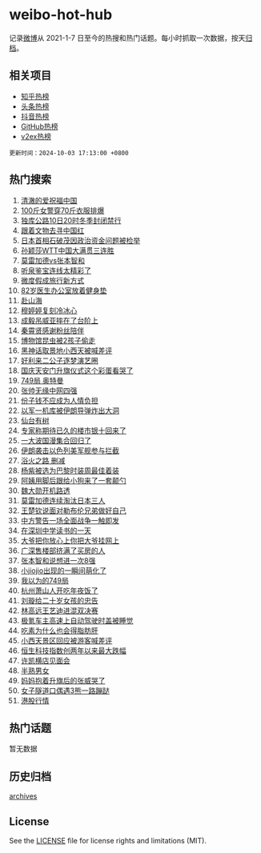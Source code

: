 # weibo-hot-hub

记录[微博](https://www.weibo.com)从 2021-1-7 日至今的热搜和热门话题。每小时抓取一次数据，按天[归档](archives)。

## 相关项目

- [知乎热榜](https://github.com/lonnyzhang423/zhihu-hot-hub)
- [头条热榜](https://github.com/lonnyzhang423/toutiao-hot-hub)
- [抖音热榜](https://github.com/lonnyzhang423/douyin-hot-hub)
- [GitHub热榜](https://github.com/lonnyzhang423/github-hot-hub)
- [v2ex热榜](https://github.com/lonnyzhang423/v2ex-hot-hub)


`更新时间：2024-10-03 17:13:00 +0800`

## 热门搜索

1. [清澈的爱祝福中国](https://m.weibo.cn/search?containerid=100103type%3D1%26t%3D10%26q%3D%23%E6%B8%85%E6%BE%88%E7%9A%84%E7%88%B1%E7%A5%9D%E7%A6%8F%E4%B8%AD%E5%9B%BD%23&stream_entry_id=51&isnewpage=1&extparam=seat%3D1%26dgr%3D0%26cate%3D10103%26filter_type%3Drealtimehot%26pos%3D0%26stream_entry_id%3D51%26c_type%3D51%26q%3D%2523%25E6%25B8%2585%25E6%25BE%2588%25E7%259A%2584%25E7%2588%25B1%25E7%25A5%259D%25E7%25A6%258F%25E4%25B8%25AD%25E5%259B%25BD%2523%26display_time%3D1727946779%26pre_seqid%3D17279467798110117720155)
1. [100斤女警穿70斤衣服排爆](https://m.weibo.cn/search?containerid=100103type%3D1%26t%3D10%26q%3D%23100%E6%96%A4%E5%A5%B3%E8%AD%A6%E7%A9%BF70%E6%96%A4%E8%A1%A3%E6%9C%8D%E6%8E%92%E7%88%86%23&stream_entry_id=31&isnewpage=1&extparam=seat%3D1%26cate%3D5001%26realpos%3D1%26stream_entry_id%3D31%26q%3D%2523100%25E6%2596%25A4%25E5%25A5%25B3%25E8%25AD%25A6%25E7%25A9%25BF70%25E6%2596%25A4%25E8%25A1%25A3%25E6%259C%258D%25E6%258E%2592%25E7%2588%2586%2523%26dgr%3D0%26band_rank%3D1%26flag%3D2%26pos%3D0%26filter_type%3Drealtimehot%26c_type%3D31%26lcate%3D5001%26display_time%3D1727946779%26pre_seqid%3D17279467798110117720155)
1. [独库公路10日20时冬季封闭禁行](https://m.weibo.cn/search?containerid=100103type%3D1%26t%3D10%26q%3D%23%E7%8B%AC%E5%BA%93%E5%85%AC%E8%B7%AF10%E6%97%A520%E6%97%B6%E5%86%AC%E5%AD%A3%E5%B0%81%E9%97%AD%E7%A6%81%E8%A1%8C%23&stream_entry_id=31&isnewpage=1&extparam=seat%3D1%26cate%3D5001%26realpos%3D2%26stream_entry_id%3D31%26q%3D%2523%25E7%258B%25AC%25E5%25BA%2593%25E5%2585%25AC%25E8%25B7%25AF10%25E6%2597%25A520%25E6%2597%25B6%25E5%2586%25AC%25E5%25AD%25A3%25E5%25B0%2581%25E9%2597%25AD%25E7%25A6%2581%25E8%25A1%258C%2523%26dgr%3D0%26band_rank%3D2%26flag%3D1%26pos%3D1%26filter_type%3Drealtimehot%26c_type%3D31%26lcate%3D5001%26display_time%3D1727946779%26pre_seqid%3D17279467798110117720155)
1. [跟着文物去寻中国红](https://m.weibo.cn/search?containerid=100103type%3D1%26t%3D10%26q%3D%23%E8%B7%9F%E7%9D%80%E6%96%87%E7%89%A9%E5%8E%BB%E5%AF%BB%E4%B8%AD%E5%9B%BD%E7%BA%A2%23&stream_entry_id=31&isnewpage=1&extparam=seat%3D1%26cate%3D5001%26realpos%3D3%26stream_entry_id%3D31%26q%3D%2523%25E8%25B7%259F%25E7%259D%2580%25E6%2596%2587%25E7%2589%25A9%25E5%258E%25BB%25E5%25AF%25BB%25E4%25B8%25AD%25E5%259B%25BD%25E7%25BA%25A2%2523%26dgr%3D0%26band_rank%3D3%26flag%3D0%26pos%3D2%26filter_type%3Drealtimehot%26c_type%3D31%26lcate%3D5001%26display_time%3D1727946779%26pre_seqid%3D17279467798110117720155)
1. [日本首相石破茂因政治资金问题被检举](https://m.weibo.cn/search?containerid=100103type%3D1%26t%3D10%26q%3D%23%E6%97%A5%E6%9C%AC%E9%A6%96%E7%9B%B8%E7%9F%B3%E7%A0%B4%E8%8C%82%E5%9B%A0%E6%94%BF%E6%B2%BB%E8%B5%84%E9%87%91%E9%97%AE%E9%A2%98%E8%A2%AB%E6%A3%80%E4%B8%BE%23&stream_entry_id=31&isnewpage=1&extparam=seat%3D1%26cate%3D5001%26realpos%3D4%26stream_entry_id%3D31%26q%3D%2523%25E6%2597%25A5%25E6%259C%25AC%25E9%25A6%2596%25E7%259B%25B8%25E7%259F%25B3%25E7%25A0%25B4%25E8%258C%2582%25E5%259B%25A0%25E6%2594%25BF%25E6%25B2%25BB%25E8%25B5%2584%25E9%2587%2591%25E9%2597%25AE%25E9%25A2%2598%25E8%25A2%25AB%25E6%25A3%2580%25E4%25B8%25BE%2523%26dgr%3D0%26band_rank%3D4%26flag%3D1%26pos%3D3%26filter_type%3Drealtimehot%26c_type%3D31%26lcate%3D5001%26display_time%3D1727946779%26pre_seqid%3D17279467798110117720155)
1. [孙颖莎WTT中国大满贯三连胜](https://m.weibo.cn/search?containerid=100103type%3D1%26t%3D10%26q%3D%23%E5%AD%99%E9%A2%96%E8%8E%8EWTT%E4%B8%AD%E5%9B%BD%E5%A4%A7%E6%BB%A1%E8%B4%AF%E4%B8%89%E8%BF%9E%E8%83%9C%23&stream_entry_id=31&isnewpage=1&extparam=seat%3D1%26cate%3D5001%26realpos%3D5%26stream_entry_id%3D31%26q%3D%2523%25E5%25AD%2599%25E9%25A2%2596%25E8%258E%258EWTT%25E4%25B8%25AD%25E5%259B%25BD%25E5%25A4%25A7%25E6%25BB%25A1%25E8%25B4%25AF%25E4%25B8%2589%25E8%25BF%259E%25E8%2583%259C%2523%26dgr%3D0%26band_rank%3D5%26flag%3D0%26pos%3D4%26filter_type%3Drealtimehot%26c_type%3D31%26lcate%3D5001%26display_time%3D1727946779%26pre_seqid%3D17279467798110117720155)
1. [莫雷加德vs张本智和](https://m.weibo.cn/search?containerid=100103type%3D1%26t%3D10%26q%3D%23%E8%8E%AB%E9%9B%B7%E5%8A%A0%E5%BE%B7vs%E5%BC%A0%E6%9C%AC%E6%99%BA%E5%92%8C%23&stream_entry_id=31&isnewpage=1&extparam=seat%3D1%26cate%3D5001%26realpos%3D6%26stream_entry_id%3D31%26q%3D%2523%25E8%258E%25AB%25E9%259B%25B7%25E5%258A%25A0%25E5%25BE%25B7vs%25E5%25BC%25A0%25E6%259C%25AC%25E6%2599%25BA%25E5%2592%258C%2523%26dgr%3D0%26band_rank%3D6%26flag%3D0%26pos%3D5%26filter_type%3Drealtimehot%26c_type%3D31%26lcate%3D5001%26display_time%3D1727946779%26pre_seqid%3D17279467798110117720155)
1. [听泉鉴宝连线太精彩了](https://m.weibo.cn/search?containerid=100103type%3D1%26t%3D10%26q%3D%E5%90%AC%E6%B3%89%E9%89%B4%E5%AE%9D%E8%BF%9E%E7%BA%BF%E5%A4%AA%E7%B2%BE%E5%BD%A9%E4%BA%86&stream_entry_id=31&isnewpage=1&extparam=seat%3D1%26cate%3D5001%26realpos%3D7%26stream_entry_id%3D31%26q%3D%25E5%2590%25AC%25E6%25B3%2589%25E9%2589%25B4%25E5%25AE%259D%25E8%25BF%259E%25E7%25BA%25BF%25E5%25A4%25AA%25E7%25B2%25BE%25E5%25BD%25A9%25E4%25BA%2586%26dgr%3D0%26band_rank%3D7%26flag%3D0%26pos%3D6%26filter_type%3Drealtimehot%26c_type%3D31%26lcate%3D5001%26display_time%3D1727946779%26pre_seqid%3D17279467798110117720155)
1. [微度假成旅行新方式](https://m.weibo.cn/search?containerid=100103type%3D1%26t%3D10%26q%3D%23%E5%BE%AE%E5%BA%A6%E5%81%87%E6%88%90%E6%97%85%E8%A1%8C%E6%96%B0%E6%96%B9%E5%BC%8F%23&stream_entry_id=31&isnewpage=1&extparam=seat%3D1%26cate%3D5001%26realpos%3D8%26stream_entry_id%3D31%26q%3D%2523%25E5%25BE%25AE%25E5%25BA%25A6%25E5%2581%2587%25E6%2588%2590%25E6%2597%2585%25E8%25A1%258C%25E6%2596%25B0%25E6%2596%25B9%25E5%25BC%258F%2523%26dgr%3D0%26band_rank%3D8%26flag%3D1%26pos%3D7%26filter_type%3Drealtimehot%26c_type%3D31%26lcate%3D5001%26display_time%3D1727946779%26pre_seqid%3D17279467798110117720155)
1. [82岁医生办公室放着健身垫](https://m.weibo.cn/search?containerid=100103type%3D1%26t%3D10%26q%3D%2382%E5%B2%81%E5%8C%BB%E7%94%9F%E5%8A%9E%E5%85%AC%E5%AE%A4%E6%94%BE%E7%9D%80%E5%81%A5%E8%BA%AB%E5%9E%AB%23&stream_entry_id=31&isnewpage=1&extparam=seat%3D1%26cate%3D5001%26realpos%3D9%26stream_entry_id%3D31%26q%3D%252382%25E5%25B2%2581%25E5%258C%25BB%25E7%2594%259F%25E5%258A%259E%25E5%2585%25AC%25E5%25AE%25A4%25E6%2594%25BE%25E7%259D%2580%25E5%2581%25A5%25E8%25BA%25AB%25E5%259E%25AB%2523%26dgr%3D0%26band_rank%3D9%26flag%3D1%26pos%3D8%26filter_type%3Drealtimehot%26c_type%3D31%26lcate%3D5001%26display_time%3D1727946779%26pre_seqid%3D17279467798110117720155)
1. [赴山海](https://m.weibo.cn/search?containerid=100103type%3D1%26t%3D10%26q%3D%E8%B5%B4%E5%B1%B1%E6%B5%B7&stream_entry_id=31&isnewpage=1&extparam=seat%3D1%26cate%3D5001%26realpos%3D10%26stream_entry_id%3D31%26q%3D%25E8%25B5%25B4%25E5%25B1%25B1%25E6%25B5%25B7%26dgr%3D0%26band_rank%3D10%26flag%3D0%26pos%3D9%26filter_type%3Drealtimehot%26c_type%3D31%26lcate%3D5001%26display_time%3D1727946779%26pre_seqid%3D17279467798110117720155)
1. [穆婷婷复刻冷冰心](https://m.weibo.cn/search?containerid=100103type%3D1%26t%3D10%26q%3D%E7%A9%86%E5%A9%B7%E5%A9%B7%E5%A4%8D%E5%88%BB%E5%86%B7%E5%86%B0%E5%BF%83&stream_entry_id=31&isnewpage=1&extparam=seat%3D1%26cate%3D5001%26realpos%3D11%26stream_entry_id%3D31%26q%3D%25E7%25A9%2586%25E5%25A9%25B7%25E5%25A9%25B7%25E5%25A4%258D%25E5%2588%25BB%25E5%2586%25B7%25E5%2586%25B0%25E5%25BF%2583%26dgr%3D0%26band_rank%3D11%26flag%3D1%26pos%3D10%26filter_type%3Drealtimehot%26c_type%3D31%26lcate%3D5001%26display_time%3D1727946779%26pre_seqid%3D17279467798110117720155)
1. [成毅吊威亚摔在了台阶上](https://m.weibo.cn/search?containerid=100103type%3D1%26t%3D10%26q%3D%23%E6%88%90%E6%AF%85%E5%90%8A%E5%A8%81%E4%BA%9A%E6%91%94%E5%9C%A8%E4%BA%86%E5%8F%B0%E9%98%B6%E4%B8%8A%23&stream_entry_id=31&isnewpage=1&extparam=seat%3D1%26cate%3D5001%26realpos%3D12%26stream_entry_id%3D31%26q%3D%2523%25E6%2588%2590%25E6%25AF%2585%25E5%2590%258A%25E5%25A8%2581%25E4%25BA%259A%25E6%2591%2594%25E5%259C%25A8%25E4%25BA%2586%25E5%258F%25B0%25E9%2598%25B6%25E4%25B8%258A%2523%26dgr%3D0%26band_rank%3D12%26flag%3D1%26pos%3D11%26filter_type%3Drealtimehot%26c_type%3D31%26lcate%3D5001%26display_time%3D1727946779%26pre_seqid%3D17279467798110117720155)
1. [秦霄贤感谢粉丝陪伴](https://m.weibo.cn/search?containerid=100103type%3D1%26t%3D10%26q%3D%23%E7%A7%A6%E9%9C%84%E8%B4%A4%E6%84%9F%E8%B0%A2%E7%B2%89%E4%B8%9D%E9%99%AA%E4%BC%B4%23&stream_entry_id=31&isnewpage=1&extparam=seat%3D1%26cate%3D5001%26realpos%3D13%26stream_entry_id%3D31%26q%3D%2523%25E7%25A7%25A6%25E9%259C%2584%25E8%25B4%25A4%25E6%2584%259F%25E8%25B0%25A2%25E7%25B2%2589%25E4%25B8%259D%25E9%2599%25AA%25E4%25BC%25B4%2523%26dgr%3D0%26band_rank%3D13%26flag%3D1%26pos%3D12%26filter_type%3Drealtimehot%26c_type%3D31%26lcate%3D5001%26display_time%3D1727946779%26pre_seqid%3D17279467798110117720155)
1. [博物馆昆虫被2孩子偷走](https://m.weibo.cn/search?containerid=100103type%3D1%26t%3D10%26q%3D%23%E5%8D%9A%E7%89%A9%E9%A6%86%E6%98%86%E8%99%AB%E8%A2%AB2%E5%AD%A9%E5%AD%90%E5%81%B7%E8%B5%B0%23&stream_entry_id=31&isnewpage=1&extparam=seat%3D1%26cate%3D5001%26realpos%3D14%26stream_entry_id%3D31%26q%3D%2523%25E5%258D%259A%25E7%2589%25A9%25E9%25A6%2586%25E6%2598%2586%25E8%2599%25AB%25E8%25A2%25AB2%25E5%25AD%25A9%25E5%25AD%2590%25E5%2581%25B7%25E8%25B5%25B0%2523%26dgr%3D0%26band_rank%3D14%26flag%3D0%26pos%3D13%26filter_type%3Drealtimehot%26c_type%3D31%26lcate%3D5001%26display_time%3D1727946779%26pre_seqid%3D17279467798110117720155)
1. [黑神话取景地小西天被喊差评](https://m.weibo.cn/search?containerid=100103type%3D1%26t%3D10%26q%3D%23%E9%BB%91%E7%A5%9E%E8%AF%9D%E5%8F%96%E6%99%AF%E5%9C%B0%E5%B0%8F%E8%A5%BF%E5%A4%A9%E8%A2%AB%E5%96%8A%E5%B7%AE%E8%AF%84%23&stream_entry_id=31&isnewpage=1&extparam=seat%3D1%26cate%3D5001%26realpos%3D15%26stream_entry_id%3D31%26q%3D%2523%25E9%25BB%2591%25E7%25A5%259E%25E8%25AF%259D%25E5%258F%2596%25E6%2599%25AF%25E5%259C%25B0%25E5%25B0%258F%25E8%25A5%25BF%25E5%25A4%25A9%25E8%25A2%25AB%25E5%2596%258A%25E5%25B7%25AE%25E8%25AF%2584%2523%26dgr%3D0%26band_rank%3D15%26flag%3D1%26pos%3D14%26filter_type%3Drealtimehot%26c_type%3D31%26lcate%3D5001%26display_time%3D1727946779%26pre_seqid%3D17279467798110117720155)
1. [好利来二公子逐梦演艺圈](https://m.weibo.cn/search?containerid=100103type%3D1%26t%3D10%26q%3D%E5%A5%BD%E5%88%A9%E6%9D%A5%E4%BA%8C%E5%85%AC%E5%AD%90%E9%80%90%E6%A2%A6%E6%BC%94%E8%89%BA%E5%9C%88&stream_entry_id=31&isnewpage=1&extparam=seat%3D1%26cate%3D5001%26realpos%3D16%26stream_entry_id%3D31%26q%3D%25E5%25A5%25BD%25E5%2588%25A9%25E6%259D%25A5%25E4%25BA%258C%25E5%2585%25AC%25E5%25AD%2590%25E9%2580%2590%25E6%25A2%25A6%25E6%25BC%2594%25E8%2589%25BA%25E5%259C%2588%26dgr%3D0%26band_rank%3D16%26flag%3D2%26pos%3D15%26filter_type%3Drealtimehot%26c_type%3D31%26lcate%3D5001%26display_time%3D1727946779%26pre_seqid%3D17279467798110117720155)
1. [国庆天安门升旗仪式这个彩蛋看哭了](https://m.weibo.cn/search?containerid=100103type%3D1%26t%3D10%26q%3D%23%E5%9B%BD%E5%BA%86%E5%A4%A9%E5%AE%89%E9%97%A8%E5%8D%87%E6%97%97%E4%BB%AA%E5%BC%8F%E8%BF%99%E4%B8%AA%E5%BD%A9%E8%9B%8B%E7%9C%8B%E5%93%AD%E4%BA%86%23&stream_entry_id=31&isnewpage=1&extparam=seat%3D1%26cate%3D5001%26realpos%3D17%26stream_entry_id%3D31%26q%3D%2523%25E5%259B%25BD%25E5%25BA%2586%25E5%25A4%25A9%25E5%25AE%2589%25E9%2597%25A8%25E5%258D%2587%25E6%2597%2597%25E4%25BB%25AA%25E5%25BC%258F%25E8%25BF%2599%25E4%25B8%25AA%25E5%25BD%25A9%25E8%259B%258B%25E7%259C%258B%25E5%2593%25AD%25E4%25BA%2586%2523%26dgr%3D0%26band_rank%3D17%26flag%3D0%26pos%3D16%26filter_type%3Drealtimehot%26c_type%3D31%26lcate%3D5001%26display_time%3D1727946779%26pre_seqid%3D17279467798110117720155)
1. [749局 奥特曼](https://m.weibo.cn/search?containerid=100103type%3D1%26t%3D10%26q%3D749%E5%B1%80+%E5%A5%A5%E7%89%B9%E6%9B%BC&stream_entry_id=31&isnewpage=1&extparam=seat%3D1%26cate%3D5001%26realpos%3D18%26stream_entry_id%3D31%26q%3D749%25E5%25B1%2580%2520%25E5%25A5%25A5%25E7%2589%25B9%25E6%259B%25BC%26dgr%3D0%26band_rank%3D18%26flag%3D0%26pos%3D17%26filter_type%3Drealtimehot%26c_type%3D31%26lcate%3D5001%26display_time%3D1727946779%26pre_seqid%3D17279467798110117720155)
1. [张帅无缘中网四强](https://m.weibo.cn/search?containerid=100103type%3D1%26t%3D10%26q%3D%E5%BC%A0%E5%B8%85%E6%97%A0%E7%BC%98%E4%B8%AD%E7%BD%91%E5%9B%9B%E5%BC%BA&stream_entry_id=31&isnewpage=1&extparam=seat%3D1%26cate%3D5001%26realpos%3D19%26stream_entry_id%3D31%26q%3D%25E5%25BC%25A0%25E5%25B8%2585%25E6%2597%25A0%25E7%25BC%2598%25E4%25B8%25AD%25E7%25BD%2591%25E5%259B%259B%25E5%25BC%25BA%26dgr%3D0%26band_rank%3D19%26flag%3D1%26pos%3D18%26filter_type%3Drealtimehot%26c_type%3D31%26lcate%3D5001%26display_time%3D1727946779%26pre_seqid%3D17279467798110117720155)
1. [份子钱不应成为人情负担](https://m.weibo.cn/search?containerid=100103type%3D1%26t%3D10%26q%3D%23%E4%BB%BD%E5%AD%90%E9%92%B1%E4%B8%8D%E5%BA%94%E6%88%90%E4%B8%BA%E4%BA%BA%E6%83%85%E8%B4%9F%E6%8B%85%23&stream_entry_id=31&isnewpage=1&extparam=seat%3D1%26cate%3D5001%26realpos%3D20%26stream_entry_id%3D31%26q%3D%2523%25E4%25BB%25BD%25E5%25AD%2590%25E9%2592%25B1%25E4%25B8%258D%25E5%25BA%2594%25E6%2588%2590%25E4%25B8%25BA%25E4%25BA%25BA%25E6%2583%2585%25E8%25B4%259F%25E6%258B%2585%2523%26dgr%3D0%26band_rank%3D20%26flag%3D1%26pos%3D19%26filter_type%3Drealtimehot%26c_type%3D31%26lcate%3D5001%26display_time%3D1727946779%26pre_seqid%3D17279467798110117720155)
1. [以军一机库被伊朗导弹炸出大洞](https://m.weibo.cn/search?containerid=100103type%3D1%26t%3D10%26q%3D%23%E4%BB%A5%E5%86%9B%E4%B8%80%E6%9C%BA%E5%BA%93%E8%A2%AB%E4%BC%8A%E6%9C%97%E5%AF%BC%E5%BC%B9%E7%82%B8%E5%87%BA%E5%A4%A7%E6%B4%9E%23&stream_entry_id=31&isnewpage=1&extparam=seat%3D1%26cate%3D5001%26realpos%3D21%26stream_entry_id%3D31%26q%3D%2523%25E4%25BB%25A5%25E5%2586%259B%25E4%25B8%2580%25E6%259C%25BA%25E5%25BA%2593%25E8%25A2%25AB%25E4%25BC%258A%25E6%259C%2597%25E5%25AF%25BC%25E5%25BC%25B9%25E7%2582%25B8%25E5%2587%25BA%25E5%25A4%25A7%25E6%25B4%259E%2523%26dgr%3D0%26band_rank%3D21%26flag%3D0%26pos%3D20%26filter_type%3Drealtimehot%26c_type%3D31%26lcate%3D5001%26display_time%3D1727946779%26pre_seqid%3D17279467798110117720155)
1. [仙台有树](https://m.weibo.cn/search?containerid=100103type%3D1%26t%3D10%26q%3D%E4%BB%99%E5%8F%B0%E6%9C%89%E6%A0%91&stream_entry_id=31&isnewpage=1&extparam=seat%3D1%26cate%3D5001%26realpos%3D22%26stream_entry_id%3D31%26q%3D%25E4%25BB%2599%25E5%258F%25B0%25E6%259C%2589%25E6%25A0%2591%26dgr%3D0%26band_rank%3D22%26flag%3D1%26pos%3D21%26filter_type%3Drealtimehot%26c_type%3D31%26lcate%3D5001%26display_time%3D1727946779%26pre_seqid%3D17279467798110117720155)
1. [专家称期待已久的楼市银十回来了](https://m.weibo.cn/search?containerid=100103type%3D1%26t%3D10%26q%3D%23%E4%B8%93%E5%AE%B6%E7%A7%B0%E6%9C%9F%E5%BE%85%E5%B7%B2%E4%B9%85%E7%9A%84%E6%A5%BC%E5%B8%82%E9%93%B6%E5%8D%81%E5%9B%9E%E6%9D%A5%E4%BA%86%23&stream_entry_id=31&isnewpage=1&extparam=seat%3D1%26cate%3D5001%26realpos%3D23%26stream_entry_id%3D31%26q%3D%2523%25E4%25B8%2593%25E5%25AE%25B6%25E7%25A7%25B0%25E6%259C%259F%25E5%25BE%2585%25E5%25B7%25B2%25E4%25B9%2585%25E7%259A%2584%25E6%25A5%25BC%25E5%25B8%2582%25E9%2593%25B6%25E5%258D%2581%25E5%259B%259E%25E6%259D%25A5%25E4%25BA%2586%2523%26dgr%3D0%26band_rank%3D23%26flag%3D0%26pos%3D22%26filter_type%3Drealtimehot%26c_type%3D31%26lcate%3D5001%26display_time%3D1727946779%26pre_seqid%3D17279467798110117720155)
1. [一大波国漫集合回归了](https://m.weibo.cn/search?containerid=100103type%3D1%26t%3D10%26q%3D%E4%B8%80%E5%A4%A7%E6%B3%A2%E5%9B%BD%E6%BC%AB%E9%9B%86%E5%90%88%E5%9B%9E%E5%BD%92%E4%BA%86&stream_entry_id=31&isnewpage=1&extparam=seat%3D1%26cate%3D5001%26realpos%3D24%26stream_entry_id%3D31%26q%3D%25E4%25B8%2580%25E5%25A4%25A7%25E6%25B3%25A2%25E5%259B%25BD%25E6%25BC%25AB%25E9%259B%2586%25E5%2590%2588%25E5%259B%259E%25E5%25BD%2592%25E4%25BA%2586%26dgr%3D0%26band_rank%3D24%26flag%3D1%26pos%3D23%26filter_type%3Drealtimehot%26c_type%3D31%26lcate%3D5001%26display_time%3D1727946779%26pre_seqid%3D17279467798110117720155)
1. [伊朗袭击以色列美军舰参与拦截](https://m.weibo.cn/search?containerid=100103type%3D1%26t%3D10%26q%3D%23%E4%BC%8A%E6%9C%97%E8%A2%AD%E5%87%BB%E4%BB%A5%E8%89%B2%E5%88%97%E7%BE%8E%E5%86%9B%E8%88%B0%E5%8F%82%E4%B8%8E%E6%8B%A6%E6%88%AA%23&stream_entry_id=31&isnewpage=1&extparam=seat%3D1%26cate%3D5001%26realpos%3D25%26stream_entry_id%3D31%26q%3D%2523%25E4%25BC%258A%25E6%259C%2597%25E8%25A2%25AD%25E5%2587%25BB%25E4%25BB%25A5%25E8%2589%25B2%25E5%2588%2597%25E7%25BE%258E%25E5%2586%259B%25E8%2588%25B0%25E5%258F%2582%25E4%25B8%258E%25E6%258B%25A6%25E6%2588%25AA%2523%26dgr%3D0%26band_rank%3D25%26flag%3D1%26pos%3D24%26filter_type%3Drealtimehot%26c_type%3D31%26lcate%3D5001%26display_time%3D1727946779%26pre_seqid%3D17279467798110117720155)
1. [浴火之路 删减](https://m.weibo.cn/search?containerid=100103type%3D1%26t%3D10%26q%3D%E6%B5%B4%E7%81%AB%E4%B9%8B%E8%B7%AF+%E5%88%A0%E5%87%8F&stream_entry_id=31&isnewpage=1&extparam=seat%3D1%26cate%3D5001%26realpos%3D26%26stream_entry_id%3D31%26q%3D%25E6%25B5%25B4%25E7%2581%25AB%25E4%25B9%258B%25E8%25B7%25AF%2520%25E5%2588%25A0%25E5%2587%258F%26dgr%3D0%26band_rank%3D26%26flag%3D1%26pos%3D25%26filter_type%3Drealtimehot%26c_type%3D31%26lcate%3D5001%26display_time%3D1727946779%26pre_seqid%3D17279467798110117720155)
1. [杨紫被选为巴黎时装周最佳着装](https://m.weibo.cn/search?containerid=100103type%3D1%26t%3D10%26q%3D%23%E6%9D%A8%E7%B4%AB%E8%A2%AB%E9%80%89%E4%B8%BA%E5%B7%B4%E9%BB%8E%E6%97%B6%E8%A3%85%E5%91%A8%E6%9C%80%E4%BD%B3%E7%9D%80%E8%A3%85%23&stream_entry_id=31&isnewpage=1&extparam=seat%3D1%26cate%3D5001%26realpos%3D27%26stream_entry_id%3D31%26q%3D%2523%25E6%259D%25A8%25E7%25B4%25AB%25E8%25A2%25AB%25E9%2580%2589%25E4%25B8%25BA%25E5%25B7%25B4%25E9%25BB%258E%25E6%2597%25B6%25E8%25A3%2585%25E5%2591%25A8%25E6%259C%2580%25E4%25BD%25B3%25E7%259D%2580%25E8%25A3%2585%2523%26dgr%3D0%26band_rank%3D27%26flag%3D0%26pos%3D26%26filter_type%3Drealtimehot%26c_type%3D31%26lcate%3D5001%26display_time%3D1727946779%26pre_seqid%3D17279467798110117720155)
1. [阿姨用脚后跟给小狗来了一套颠勺](https://m.weibo.cn/search?containerid=100103type%3D1%26t%3D10%26q%3D%E9%98%BF%E5%A7%A8%E7%94%A8%E8%84%9A%E5%90%8E%E8%B7%9F%E7%BB%99%E5%B0%8F%E7%8B%97%E6%9D%A5%E4%BA%86%E4%B8%80%E5%A5%97%E9%A2%A0%E5%8B%BA&stream_entry_id=31&isnewpage=1&extparam=seat%3D1%26cate%3D5001%26realpos%3D28%26stream_entry_id%3D31%26q%3D%25E9%2598%25BF%25E5%25A7%25A8%25E7%2594%25A8%25E8%2584%259A%25E5%2590%258E%25E8%25B7%259F%25E7%25BB%2599%25E5%25B0%258F%25E7%258B%2597%25E6%259D%25A5%25E4%25BA%2586%25E4%25B8%2580%25E5%25A5%2597%25E9%25A2%25A0%25E5%258B%25BA%26dgr%3D0%26band_rank%3D28%26flag%3D0%26pos%3D27%26filter_type%3Drealtimehot%26c_type%3D31%26lcate%3D5001%26display_time%3D1727946779%26pre_seqid%3D17279467798110117720155)
1. [魏大勋开机路透](https://m.weibo.cn/search?containerid=100103type%3D1%26t%3D10%26q%3D%23%E9%AD%8F%E5%A4%A7%E5%8B%8B%E5%BC%80%E6%9C%BA%E8%B7%AF%E9%80%8F%23&stream_entry_id=31&isnewpage=1&extparam=seat%3D1%26cate%3D5001%26realpos%3D29%26stream_entry_id%3D31%26q%3D%2523%25E9%25AD%258F%25E5%25A4%25A7%25E5%258B%258B%25E5%25BC%2580%25E6%259C%25BA%25E8%25B7%25AF%25E9%2580%258F%2523%26dgr%3D0%26band_rank%3D29%26flag%3D1%26pos%3D28%26filter_type%3Drealtimehot%26c_type%3D31%26lcate%3D5001%26display_time%3D1727946779%26pre_seqid%3D17279467798110117720155)
1. [莫雷加德连续淘汰日本三人](https://m.weibo.cn/search?containerid=100103type%3D1%26t%3D10%26q%3D%23%E8%8E%AB%E9%9B%B7%E5%8A%A0%E5%BE%B7%E8%BF%9E%E7%BB%AD%E6%B7%98%E6%B1%B0%E6%97%A5%E6%9C%AC%E4%B8%89%E4%BA%BA%23&stream_entry_id=31&isnewpage=1&extparam=seat%3D1%26cate%3D5001%26realpos%3D30%26stream_entry_id%3D31%26q%3D%2523%25E8%258E%25AB%25E9%259B%25B7%25E5%258A%25A0%25E5%25BE%25B7%25E8%25BF%259E%25E7%25BB%25AD%25E6%25B7%2598%25E6%25B1%25B0%25E6%2597%25A5%25E6%259C%25AC%25E4%25B8%2589%25E4%25BA%25BA%2523%26dgr%3D0%26band_rank%3D30%26flag%3D1%26pos%3D29%26filter_type%3Drealtimehot%26c_type%3D31%26lcate%3D5001%26display_time%3D1727946779%26pre_seqid%3D17279467798110117720155)
1. [王楚钦说面对勒布伦兄弟做好自己](https://m.weibo.cn/search?containerid=100103type%3D1%26t%3D10%26q%3D%23%E7%8E%8B%E6%A5%9A%E9%92%A6%E8%AF%B4%E9%9D%A2%E5%AF%B9%E5%8B%92%E5%B8%83%E4%BC%A6%E5%85%84%E5%BC%9F%E5%81%9A%E5%A5%BD%E8%87%AA%E5%B7%B1%23&stream_entry_id=31&isnewpage=1&extparam=seat%3D1%26cate%3D5001%26realpos%3D31%26stream_entry_id%3D31%26q%3D%2523%25E7%258E%258B%25E6%25A5%259A%25E9%2592%25A6%25E8%25AF%25B4%25E9%259D%25A2%25E5%25AF%25B9%25E5%258B%2592%25E5%25B8%2583%25E4%25BC%25A6%25E5%2585%2584%25E5%25BC%259F%25E5%2581%259A%25E5%25A5%25BD%25E8%2587%25AA%25E5%25B7%25B1%2523%26dgr%3D0%26band_rank%3D31%26flag%3D1%26pos%3D30%26filter_type%3Drealtimehot%26c_type%3D31%26lcate%3D5001%26display_time%3D1727946779%26pre_seqid%3D17279467798110117720155)
1. [中方警告一场全面战争一触即发](https://m.weibo.cn/search?containerid=100103type%3D1%26t%3D10%26q%3D%23%E4%B8%AD%E6%96%B9%E8%AD%A6%E5%91%8A%E4%B8%80%E5%9C%BA%E5%85%A8%E9%9D%A2%E6%88%98%E4%BA%89%E4%B8%80%E8%A7%A6%E5%8D%B3%E5%8F%91%23&stream_entry_id=31&isnewpage=1&extparam=seat%3D1%26cate%3D5001%26realpos%3D32%26stream_entry_id%3D31%26q%3D%2523%25E4%25B8%25AD%25E6%2596%25B9%25E8%25AD%25A6%25E5%2591%258A%25E4%25B8%2580%25E5%259C%25BA%25E5%2585%25A8%25E9%259D%25A2%25E6%2588%2598%25E4%25BA%2589%25E4%25B8%2580%25E8%25A7%25A6%25E5%258D%25B3%25E5%258F%2591%2523%26dgr%3D0%26band_rank%3D32%26flag%3D1%26pos%3D31%26filter_type%3Drealtimehot%26c_type%3D31%26lcate%3D5001%26display_time%3D1727946779%26pre_seqid%3D17279467798110117720155)
1. [在深圳中学读书的一天](https://m.weibo.cn/search?containerid=100103type%3D1%26t%3D10%26q%3D%E5%9C%A8%E6%B7%B1%E5%9C%B3%E4%B8%AD%E5%AD%A6%E8%AF%BB%E4%B9%A6%E7%9A%84%E4%B8%80%E5%A4%A9&stream_entry_id=31&isnewpage=1&extparam=seat%3D1%26cate%3D5001%26realpos%3D33%26stream_entry_id%3D31%26q%3D%25E5%259C%25A8%25E6%25B7%25B1%25E5%259C%25B3%25E4%25B8%25AD%25E5%25AD%25A6%25E8%25AF%25BB%25E4%25B9%25A6%25E7%259A%2584%25E4%25B8%2580%25E5%25A4%25A9%26dgr%3D0%26band_rank%3D33%26flag%3D0%26pos%3D32%26filter_type%3Drealtimehot%26c_type%3D31%26lcate%3D5001%26display_time%3D1727946779%26pre_seqid%3D17279467798110117720155)
1. [大爷把你放心上你把大爷挂网上](https://m.weibo.cn/search?containerid=100103type%3D1%26t%3D10%26q%3D%E5%A4%A7%E7%88%B7%E6%8A%8A%E4%BD%A0%E6%94%BE%E5%BF%83%E4%B8%8A%E4%BD%A0%E6%8A%8A%E5%A4%A7%E7%88%B7%E6%8C%82%E7%BD%91%E4%B8%8A&stream_entry_id=31&isnewpage=1&extparam=seat%3D1%26cate%3D5001%26realpos%3D34%26stream_entry_id%3D31%26q%3D%25E5%25A4%25A7%25E7%2588%25B7%25E6%258A%258A%25E4%25BD%25A0%25E6%2594%25BE%25E5%25BF%2583%25E4%25B8%258A%25E4%25BD%25A0%25E6%258A%258A%25E5%25A4%25A7%25E7%2588%25B7%25E6%258C%2582%25E7%25BD%2591%25E4%25B8%258A%26dgr%3D0%26band_rank%3D34%26flag%3D1%26pos%3D33%26filter_type%3Drealtimehot%26c_type%3D31%26lcate%3D5001%26display_time%3D1727946779%26pre_seqid%3D17279467798110117720155)
1. [广深售楼部挤满了买房的人](https://m.weibo.cn/search?containerid=100103type%3D1%26t%3D10%26q%3D%23%E5%B9%BF%E6%B7%B1%E5%94%AE%E6%A5%BC%E9%83%A8%E6%8C%A4%E6%BB%A1%E4%BA%86%E4%B9%B0%E6%88%BF%E7%9A%84%E4%BA%BA%23&stream_entry_id=31&isnewpage=1&extparam=seat%3D1%26cate%3D5001%26realpos%3D35%26stream_entry_id%3D31%26q%3D%2523%25E5%25B9%25BF%25E6%25B7%25B1%25E5%2594%25AE%25E6%25A5%25BC%25E9%2583%25A8%25E6%258C%25A4%25E6%25BB%25A1%25E4%25BA%2586%25E4%25B9%25B0%25E6%2588%25BF%25E7%259A%2584%25E4%25BA%25BA%2523%26dgr%3D0%26band_rank%3D35%26flag%3D0%26pos%3D34%26filter_type%3Drealtimehot%26c_type%3D31%26lcate%3D5001%26display_time%3D1727946779%26pre_seqid%3D17279467798110117720155)
1. [张本智和说想进一次8强](https://m.weibo.cn/search?containerid=100103type%3D1%26t%3D10%26q%3D%23%E5%BC%A0%E6%9C%AC%E6%99%BA%E5%92%8C%E8%AF%B4%E6%83%B3%E8%BF%9B%E4%B8%80%E6%AC%A18%E5%BC%BA%23&stream_entry_id=31&isnewpage=1&extparam=seat%3D1%26cate%3D5001%26realpos%3D36%26stream_entry_id%3D31%26q%3D%2523%25E5%25BC%25A0%25E6%259C%25AC%25E6%2599%25BA%25E5%2592%258C%25E8%25AF%25B4%25E6%2583%25B3%25E8%25BF%259B%25E4%25B8%2580%25E6%25AC%25A18%25E5%25BC%25BA%2523%26dgr%3D0%26band_rank%3D36%26flag%3D0%26pos%3D35%26filter_type%3Drealtimehot%26c_type%3D31%26lcate%3D5001%26display_time%3D1727946779%26pre_seqid%3D17279467798110117720155)
1. [小jiojio出现的一瞬间萌化了](https://m.weibo.cn/search?containerid=100103type%3D1%26t%3D10%26q%3D%23%E5%B0%8Fjiojio%E5%87%BA%E7%8E%B0%E7%9A%84%E4%B8%80%E7%9E%AC%E9%97%B4%E8%90%8C%E5%8C%96%E4%BA%86%23&stream_entry_id=31&isnewpage=1&extparam=seat%3D1%26cate%3D5001%26realpos%3D37%26stream_entry_id%3D31%26q%3D%2523%25E5%25B0%258Fjiojio%25E5%2587%25BA%25E7%258E%25B0%25E7%259A%2584%25E4%25B8%2580%25E7%259E%25AC%25E9%2597%25B4%25E8%2590%258C%25E5%258C%2596%25E4%25BA%2586%2523%26dgr%3D0%26band_rank%3D37%26flag%3D0%26pos%3D36%26filter_type%3Drealtimehot%26c_type%3D31%26lcate%3D5001%26display_time%3D1727946779%26pre_seqid%3D17279467798110117720155)
1. [我以为的749局](https://m.weibo.cn/search?containerid=100103type%3D1%26t%3D10%26q%3D%E6%88%91%E4%BB%A5%E4%B8%BA%E7%9A%84749%E5%B1%80&stream_entry_id=31&isnewpage=1&extparam=seat%3D1%26cate%3D5001%26realpos%3D38%26stream_entry_id%3D31%26q%3D%25E6%2588%2591%25E4%25BB%25A5%25E4%25B8%25BA%25E7%259A%2584749%25E5%25B1%2580%26dgr%3D0%26band_rank%3D38%26flag%3D0%26pos%3D37%26filter_type%3Drealtimehot%26c_type%3D31%26lcate%3D5001%26display_time%3D1727946779%26pre_seqid%3D17279467798110117720155)
1. [杭州萧山人开吃年夜饭了](https://m.weibo.cn/search?containerid=100103type%3D1%26t%3D10%26q%3D%23%E6%9D%AD%E5%B7%9E%E8%90%A7%E5%B1%B1%E4%BA%BA%E5%BC%80%E5%90%83%E5%B9%B4%E5%A4%9C%E9%A5%AD%E4%BA%86%23&stream_entry_id=31&isnewpage=1&extparam=seat%3D1%26cate%3D5001%26realpos%3D39%26stream_entry_id%3D31%26q%3D%2523%25E6%259D%25AD%25E5%25B7%259E%25E8%2590%25A7%25E5%25B1%25B1%25E4%25BA%25BA%25E5%25BC%2580%25E5%2590%2583%25E5%25B9%25B4%25E5%25A4%259C%25E9%25A5%25AD%25E4%25BA%2586%2523%26dgr%3D0%26band_rank%3D39%26flag%3D1%26pos%3D38%26filter_type%3Drealtimehot%26c_type%3D31%26lcate%3D5001%26display_time%3D1727946779%26pre_seqid%3D17279467798110117720155)
1. [刘璇给二十岁女孩的忠告](https://m.weibo.cn/search?containerid=100103type%3D1%26t%3D10%26q%3D%E5%88%98%E7%92%87%E7%BB%99%E4%BA%8C%E5%8D%81%E5%B2%81%E5%A5%B3%E5%AD%A9%E7%9A%84%E5%BF%A0%E5%91%8A&stream_entry_id=31&isnewpage=1&extparam=seat%3D1%26cate%3D5001%26realpos%3D40%26stream_entry_id%3D31%26q%3D%25E5%2588%2598%25E7%2592%2587%25E7%25BB%2599%25E4%25BA%258C%25E5%258D%2581%25E5%25B2%2581%25E5%25A5%25B3%25E5%25AD%25A9%25E7%259A%2584%25E5%25BF%25A0%25E5%2591%258A%26dgr%3D0%26band_rank%3D40%26flag%3D0%26pos%3D39%26filter_type%3Drealtimehot%26c_type%3D31%26lcate%3D5001%26display_time%3D1727946779%26pre_seqid%3D17279467798110117720155)
1. [林高远王艺迪进混双决赛](https://m.weibo.cn/search?containerid=100103type%3D1%26t%3D10%26q%3D%23%E6%9E%97%E9%AB%98%E8%BF%9C%E7%8E%8B%E8%89%BA%E8%BF%AA%E8%BF%9B%E6%B7%B7%E5%8F%8C%E5%86%B3%E8%B5%9B%23&stream_entry_id=31&isnewpage=1&extparam=seat%3D1%26cate%3D5001%26realpos%3D41%26stream_entry_id%3D31%26q%3D%2523%25E6%259E%2597%25E9%25AB%2598%25E8%25BF%259C%25E7%258E%258B%25E8%2589%25BA%25E8%25BF%25AA%25E8%25BF%259B%25E6%25B7%25B7%25E5%258F%258C%25E5%2586%25B3%25E8%25B5%259B%2523%26dgr%3D0%26band_rank%3D41%26flag%3D0%26pos%3D40%26filter_type%3Drealtimehot%26c_type%3D31%26lcate%3D5001%26display_time%3D1727946779%26pre_seqid%3D17279467798110117720155)
1. [极氪车主高速上自动驾驶时盖被睡觉](https://m.weibo.cn/search?containerid=100103type%3D1%26t%3D10%26q%3D%23%E6%9E%81%E6%B0%AA%E8%BD%A6%E4%B8%BB%E9%AB%98%E9%80%9F%E4%B8%8A%E8%87%AA%E5%8A%A8%E9%A9%BE%E9%A9%B6%E6%97%B6%E7%9B%96%E8%A2%AB%E7%9D%A1%E8%A7%89%23&stream_entry_id=31&isnewpage=1&extparam=seat%3D1%26cate%3D5001%26realpos%3D42%26stream_entry_id%3D31%26q%3D%2523%25E6%259E%2581%25E6%25B0%25AA%25E8%25BD%25A6%25E4%25B8%25BB%25E9%25AB%2598%25E9%2580%259F%25E4%25B8%258A%25E8%2587%25AA%25E5%258A%25A8%25E9%25A9%25BE%25E9%25A9%25B6%25E6%2597%25B6%25E7%259B%2596%25E8%25A2%25AB%25E7%259D%25A1%25E8%25A7%2589%2523%26dgr%3D0%26band_rank%3D42%26flag%3D0%26pos%3D41%26filter_type%3Drealtimehot%26c_type%3D31%26lcate%3D5001%26display_time%3D1727946779%26pre_seqid%3D17279467798110117720155)
1. [吃素为什么也会得脂肪肝](https://m.weibo.cn/search?containerid=100103type%3D1%26t%3D10%26q%3D%23%E5%90%83%E7%B4%A0%E4%B8%BA%E4%BB%80%E4%B9%88%E4%B9%9F%E4%BC%9A%E5%BE%97%E8%84%82%E8%82%AA%E8%82%9D%23&stream_entry_id=31&isnewpage=1&extparam=seat%3D1%26cate%3D5001%26realpos%3D43%26stream_entry_id%3D31%26q%3D%2523%25E5%2590%2583%25E7%25B4%25A0%25E4%25B8%25BA%25E4%25BB%2580%25E4%25B9%2588%25E4%25B9%259F%25E4%25BC%259A%25E5%25BE%2597%25E8%2584%2582%25E8%2582%25AA%25E8%2582%259D%2523%26dgr%3D0%26band_rank%3D43%26flag%3D1%26pos%3D42%26filter_type%3Drealtimehot%26c_type%3D31%26lcate%3D5001%26display_time%3D1727946779%26pre_seqid%3D17279467798110117720155)
1. [小西天景区回应被游客喊差评](https://m.weibo.cn/search?containerid=100103type%3D1%26t%3D10%26q%3D%23%E5%B0%8F%E8%A5%BF%E5%A4%A9%E6%99%AF%E5%8C%BA%E5%9B%9E%E5%BA%94%E8%A2%AB%E6%B8%B8%E5%AE%A2%E5%96%8A%E5%B7%AE%E8%AF%84%23&stream_entry_id=31&isnewpage=1&extparam=seat%3D1%26cate%3D5001%26realpos%3D44%26stream_entry_id%3D31%26q%3D%2523%25E5%25B0%258F%25E8%25A5%25BF%25E5%25A4%25A9%25E6%2599%25AF%25E5%258C%25BA%25E5%259B%259E%25E5%25BA%2594%25E8%25A2%25AB%25E6%25B8%25B8%25E5%25AE%25A2%25E5%2596%258A%25E5%25B7%25AE%25E8%25AF%2584%2523%26dgr%3D0%26band_rank%3D44%26flag%3D1%26pos%3D43%26filter_type%3Drealtimehot%26c_type%3D31%26lcate%3D5001%26display_time%3D1727946779%26pre_seqid%3D17279467798110117720155)
1. [恒生科技指数创两年以来最大跌幅](https://m.weibo.cn/search?containerid=100103type%3D1%26t%3D10%26q%3D%23%E6%81%92%E7%94%9F%E7%A7%91%E6%8A%80%E6%8C%87%E6%95%B0%E5%88%9B%E4%B8%A4%E5%B9%B4%E4%BB%A5%E6%9D%A5%E6%9C%80%E5%A4%A7%E8%B7%8C%E5%B9%85%23&stream_entry_id=31&isnewpage=1&extparam=seat%3D1%26cate%3D5001%26realpos%3D45%26stream_entry_id%3D31%26q%3D%2523%25E6%2581%2592%25E7%2594%259F%25E7%25A7%2591%25E6%258A%2580%25E6%258C%2587%25E6%2595%25B0%25E5%2588%259B%25E4%25B8%25A4%25E5%25B9%25B4%25E4%25BB%25A5%25E6%259D%25A5%25E6%259C%2580%25E5%25A4%25A7%25E8%25B7%258C%25E5%25B9%2585%2523%26dgr%3D0%26band_rank%3D45%26flag%3D1%26pos%3D44%26filter_type%3Drealtimehot%26c_type%3D31%26lcate%3D5001%26display_time%3D1727946779%26pre_seqid%3D17279467798110117720155)
1. [许凯横店见面会](https://m.weibo.cn/search?containerid=100103type%3D1%26t%3D10%26q%3D%23%E8%AE%B8%E5%87%AF%E6%A8%AA%E5%BA%97%E8%A7%81%E9%9D%A2%E4%BC%9A%23&stream_entry_id=31&isnewpage=1&extparam=seat%3D1%26cate%3D5001%26realpos%3D46%26stream_entry_id%3D31%26q%3D%2523%25E8%25AE%25B8%25E5%2587%25AF%25E6%25A8%25AA%25E5%25BA%2597%25E8%25A7%2581%25E9%259D%25A2%25E4%25BC%259A%2523%26dgr%3D0%26band_rank%3D46%26flag%3D1%26pos%3D45%26filter_type%3Drealtimehot%26c_type%3D31%26lcate%3D5001%26display_time%3D1727946779%26pre_seqid%3D17279467798110117720155)
1. [半熟男女](https://m.weibo.cn/search?containerid=100103type%3D1%26t%3D10%26q%3D%E5%8D%8A%E7%86%9F%E7%94%B7%E5%A5%B3&stream_entry_id=31&isnewpage=1&extparam=seat%3D1%26cate%3D5001%26realpos%3D47%26stream_entry_id%3D31%26q%3D%25E5%258D%258A%25E7%2586%259F%25E7%2594%25B7%25E5%25A5%25B3%26dgr%3D0%26band_rank%3D47%26flag%3D1%26pos%3D46%26filter_type%3Drealtimehot%26c_type%3D31%26lcate%3D5001%26display_time%3D1727946779%26pre_seqid%3D17279467798110117720155)
1. [妈妈抱着升旗后的张威哭了](https://m.weibo.cn/search?containerid=100103type%3D1%26t%3D10%26q%3D%23%E5%A6%88%E5%A6%88%E6%8A%B1%E7%9D%80%E5%8D%87%E6%97%97%E5%90%8E%E7%9A%84%E5%BC%A0%E5%A8%81%E5%93%AD%E4%BA%86%23&stream_entry_id=31&isnewpage=1&extparam=seat%3D1%26cate%3D5001%26realpos%3D48%26stream_entry_id%3D31%26q%3D%2523%25E5%25A6%2588%25E5%25A6%2588%25E6%258A%25B1%25E7%259D%2580%25E5%258D%2587%25E6%2597%2597%25E5%2590%258E%25E7%259A%2584%25E5%25BC%25A0%25E5%25A8%2581%25E5%2593%25AD%25E4%25BA%2586%2523%26dgr%3D0%26band_rank%3D48%26flag%3D0%26pos%3D47%26filter_type%3Drealtimehot%26c_type%3D31%26lcate%3D5001%26display_time%3D1727946779%26pre_seqid%3D17279467798110117720155)
1. [女子隧道口偶遇3熊一路蹦跶](https://m.weibo.cn/search?containerid=100103type%3D1%26t%3D10%26q%3D%23%E5%A5%B3%E5%AD%90%E9%9A%A7%E9%81%93%E5%8F%A3%E5%81%B6%E9%81%873%E7%86%8A%E4%B8%80%E8%B7%AF%E8%B9%A6%E8%B7%B6%23&stream_entry_id=31&isnewpage=1&extparam=seat%3D1%26cate%3D5001%26realpos%3D49%26stream_entry_id%3D31%26q%3D%2523%25E5%25A5%25B3%25E5%25AD%2590%25E9%259A%25A7%25E9%2581%2593%25E5%258F%25A3%25E5%2581%25B6%25E9%2581%25873%25E7%2586%258A%25E4%25B8%2580%25E8%25B7%25AF%25E8%25B9%25A6%25E8%25B7%25B6%2523%26dgr%3D0%26band_rank%3D49%26flag%3D1%26pos%3D48%26filter_type%3Drealtimehot%26c_type%3D31%26lcate%3D5001%26display_time%3D1727946779%26pre_seqid%3D17279467798110117720155)
1. [港股行情](https://m.weibo.cn/search?containerid=100103type%3D1%26t%3D10%26q%3D%23%E6%B8%AF%E8%82%A1%E8%A1%8C%E6%83%85%23&stream_entry_id=31&isnewpage=1&extparam=seat%3D1%26cate%3D5001%26realpos%3D50%26stream_entry_id%3D31%26q%3D%2523%25E6%25B8%25AF%25E8%2582%25A1%25E8%25A1%258C%25E6%2583%2585%2523%26dgr%3D0%26band_rank%3D50%26flag%3D1%26pos%3D49%26filter_type%3Drealtimehot%26c_type%3D31%26lcate%3D5001%26display_time%3D1727946779%26pre_seqid%3D17279467798110117720155)

## 热门话题

暂无数据

## 历史归档

[archives](archives)

## License

See the [LICENSE](LICENSE) file for license rights and limitations (MIT).
